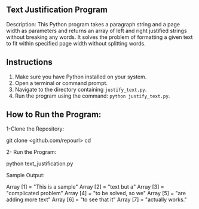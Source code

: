 Text Justification Program
--------------------------

Description:
This Python program takes a paragraph string and a page width as parameters and returns an array of left and right justified strings without breaking any words. It solves the problem of formatting a given text to fit within specified page width without splitting words.

Instructions
-------------

1. Make sure you have Python installed on your system.
2. Open a terminal or command prompt.
3. Navigate to the directory containing `justify_text.py`.
4. Run the program using the command: `python justify_text.py`.

How to Run the Program:
----------------------

1-Clone the Repository:

git clone <github.com/repourl>
cd <repo folder>

2- Run the Program:

python text_justification.py

Sample Output:

Array [1] = "This is a sample"
Array [2] = "text but a"
Array [3] = "complicated problem"
Array [4] = "to be solved, so we"
Array [5] = "are adding more text"
Array [6] = "to see that it"
Array [7] = "actually works."


